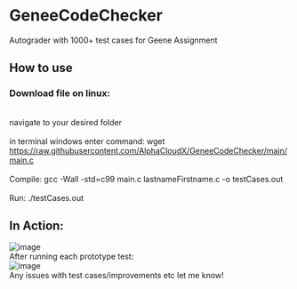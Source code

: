 # GeneeCodeChecker
Autograder with 1000+ test cases for Geene Assignment

## How to use<br>
### Download file on linux:<br>
<br>navigate to your desired folder<br>
<br>in terminal windows enter command: wget https://raw.githubusercontent.com/AlphaCloudX/GeneeCodeChecker/main/main.c<br>
<br>Compile: gcc -Wall -std=c99 main.c lastnameFirstname.c -o testCases.out<br>
<br>Run: ./testCases.out<br>

## In Action:
![image](https://github.com/AlphaCloudX/GeneeCodeChecker/assets/66267343/a6d85306-ae68-44c9-a2da-3615503a1e0c)
<br>After running each prototype test:<br>
![image](https://github.com/AlphaCloudX/GeneeCodeChecker/assets/66267343/ba45400d-2e52-4c2c-9196-f0fb2627a27b)
<br>
Any issues with test cases/improvements etc let me know!
